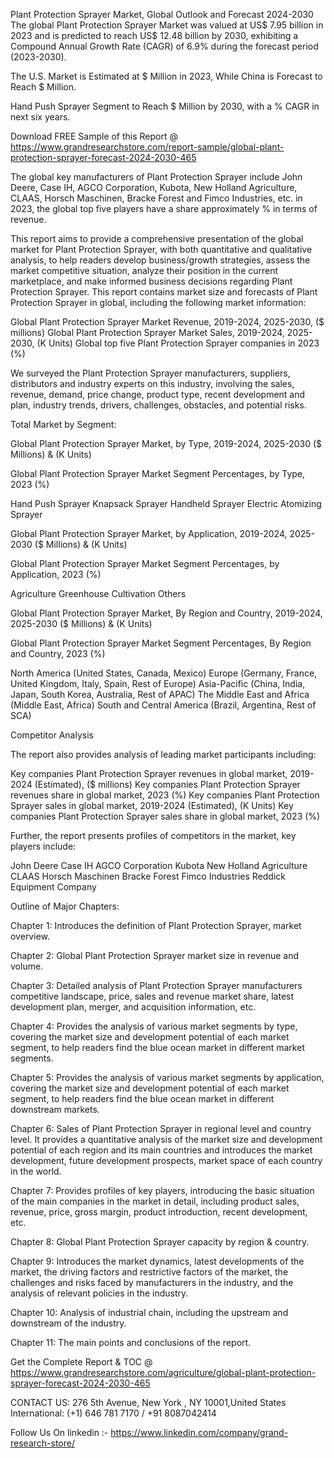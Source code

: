 Plant Protection Sprayer Market, Global Outlook and Forecast 2024-2030
The global Plant Protection Sprayer Market was valued at US$ 7.95 billion in 2023 and is predicted to reach US$ 12.48 billion by 2030, exhibiting a Compound Annual Growth Rate (CAGR) of 6.9% during the forecast period (2023-2030).

The U.S. Market is Estimated at $ Million in 2023, While China is Forecast to Reach $ Million.

Hand Push Sprayer Segment to Reach $ Million by 2030, with a % CAGR in next six years.

Download FREE Sample of this Report @ https://www.grandresearchstore.com/report-sample/global-plant-protection-sprayer-forecast-2024-2030-465

The global key manufacturers of Plant Protection Sprayer include John Deere, Case IH, AGCO Corporation, Kubota, New Holland Agriculture, CLAAS, Horsch Maschinen, Bracke Forest and Fimco Industries, etc. in 2023, the global top five players have a share approximately % in terms of revenue.

This report aims to provide a comprehensive presentation of the global market for Plant Protection Sprayer, with both quantitative and qualitative analysis, to help readers develop business/growth strategies, assess the market competitive situation, analyze their position in the current marketplace, and make informed business decisions regarding Plant Protection Sprayer. This report contains market size and forecasts of Plant Protection Sprayer in global, including the following market information:

Global Plant Protection Sprayer Market Revenue, 2019-2024, 2025-2030, ($ millions)
Global Plant Protection Sprayer Market Sales, 2019-2024, 2025-2030, (K Units)
Global top five Plant Protection Sprayer companies in 2023 (%)

We surveyed the Plant Protection Sprayer manufacturers, suppliers, distributors and industry experts on this industry, involving the sales, revenue, demand, price change, product type, recent development and plan, industry trends, drivers, challenges, obstacles, and potential risks.

Total Market by Segment:

Global Plant Protection Sprayer Market, by Type, 2019-2024, 2025-2030 ($ Millions) & (K Units)

Global Plant Protection Sprayer Market Segment Percentages, by Type, 2023 (%)

Hand Push Sprayer
Knapsack Sprayer
Handheld Sprayer
Electric Atomizing Sprayer

Global Plant Protection Sprayer Market, by Application, 2019-2024, 2025-2030 ($ Millions) & (K Units)

Global Plant Protection Sprayer Market Segment Percentages, by Application, 2023 (%)

Agriculture
Greenhouse Cultivation
Others

Global Plant Protection Sprayer Market, By Region and Country, 2019-2024, 2025-2030 ($ Millions) & (K Units)

Global Plant Protection Sprayer Market Segment Percentages, By Region and Country, 2023 (%)

North America (United States, Canada, Mexico)
Europe (Germany, France, United Kingdom, Italy, Spain, Rest of Europe)
Asia-Pacific (China, India, Japan, South Korea, Australia, Rest of APAC)
The Middle East and Africa (Middle East, Africa)
South and Central America (Brazil, Argentina, Rest of SCA)

Competitor Analysis

The report also provides analysis of leading market participants including:

Key companies Plant Protection Sprayer revenues in global market, 2019-2024 (Estimated), ($ millions)
Key companies Plant Protection Sprayer revenues share in global market, 2023 (%)
Key companies Plant Protection Sprayer sales in global market, 2019-2024 (Estimated), (K Units)
Key companies Plant Protection Sprayer sales share in global market, 2023 (%)

Further, the report presents profiles of competitors in the market, key players include:

John Deere
Case IH
AGCO Corporation
Kubota
New Holland Agriculture
CLAAS
Horsch Maschinen
Bracke Forest
Fimco Industries
Reddick Equipment Company

Outline of Major Chapters:

Chapter 1: Introduces the definition of Plant Protection Sprayer, market overview.

Chapter 2: Global Plant Protection Sprayer market size in revenue and volume.

Chapter 3: Detailed analysis of Plant Protection Sprayer manufacturers competitive landscape, price, sales and revenue market share, latest development plan, merger, and acquisition information, etc.

Chapter 4: Provides the analysis of various market segments by type, covering the market size and development potential of each market segment, to help readers find the blue ocean market in different market segments.

Chapter 5: Provides the analysis of various market segments by application, covering the market size and development potential of each market segment, to help readers find the blue ocean market in different downstream markets.

Chapter 6: Sales of Plant Protection Sprayer in regional level and country level. It provides a quantitative analysis of the market size and development potential of each region and its main countries and introduces the market development, future development prospects, market space of each country in the world.

Chapter 7: Provides profiles of key players, introducing the basic situation of the main companies in the market in detail, including product sales, revenue, price, gross margin, product introduction, recent development, etc.

Chapter 8: Global Plant Protection Sprayer capacity by region & country.

Chapter 9: Introduces the market dynamics, latest developments of the market, the driving factors and restrictive factors of the market, the challenges and risks faced by manufacturers in the industry, and the analysis of relevant policies in the industry.

Chapter 10: Analysis of industrial chain, including the upstream and downstream of the industry.

Chapter 11: The main points and conclusions of the report.

Get the Complete Report & TOC @ https://www.grandresearchstore.com/agriculture/global-plant-protection-sprayer-forecast-2024-2030-465

CONTACT US:
276 5th Avenue, New York , NY 10001,United States
International: (+1) 646 781 7170 / +91 8087042414

Follow Us On linkedin :- https://www.linkedin.com/company/grand-research-store/
